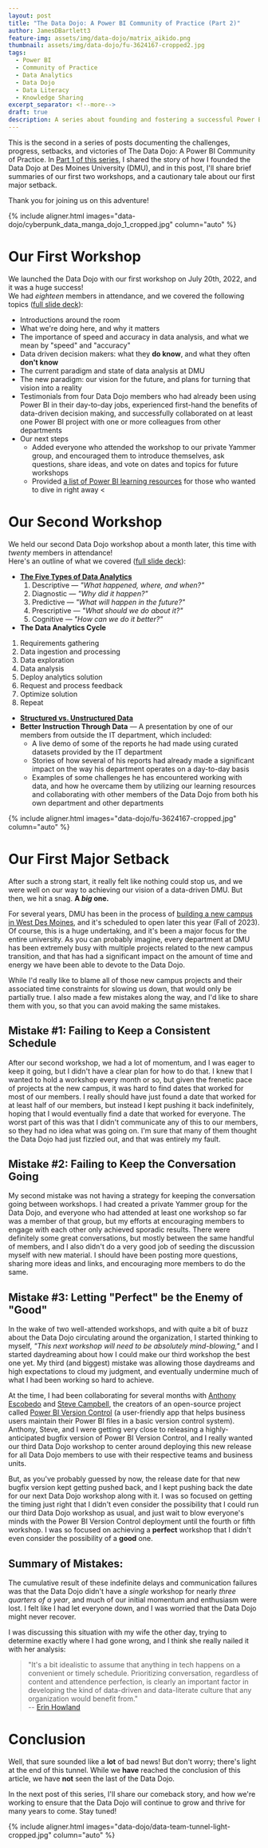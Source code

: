 ```yaml
---
layout: post
title: "The Data Dojo: A Power BI Community of Practice (Part 2)"
author: JamesDBartlett3
feature-img: assets/img/data-dojo/matrix_aikido.png
thumbnail: assets/img/data-dojo/fu-3624167-cropped2.jpg
tags:
  - Power BI
  - Community of Practice
  - Data Analytics
  - Data Dojo
  - Data Literacy
  - Knowledge Sharing
excerpt_separator: <!--more-->
draft: true
description: A series about founding and fostering a successful Power BI Community of Practice
---
```


<!-- intro -->
This is the second in a series of posts documenting the challenges, progress, setbacks, and victories of The Data Dojo: A Power BI Community of Practice. In [Part 1 of this series](../../../2023/04/02/DataDojo-PowerBI-CommunityOfPractice-01.html), I shared the story of how I founded the Data Dojo at Des Moines University (DMU), and in this post, I'll share brief summaries of our first two workshops, and a cautionary tale about our first major setback. 
<!--more-->Thank you for joining us on this adventure!

{% include aligner.html images="data-dojo/cyberpunk_data_manga_dojo_1_cropped.jpg" column="auto" %}

# Our First Workshop

We launched the Data Dojo with our first workshop on July 20th, 2022, and it was a huge success!  
We had *eighteen* members in attendance, and we covered the following topics ([full slide deck](../../../assets/doc/DMU_Data_Dojo_-_Meeting_001.pdf)):
- Introductions around the room
- What we're doing here, and why it matters
- The importance of speed and accuracy in data analysis, and what we mean by "speed" and "accuracy"
- Data driven decision makers: what they **do know**, and what they often **don't know**
- The current paradigm and state of data analysis at DMU
- The new paradigm: our vision for the future, and plans for turning that vision into a reality
- Testimonials from four Data Dojo members who had already been using Power BI in their day-to-day jobs, experienced first-hand the benefits of data-driven decision making, and successfully collaborated on at least one Power BI project with one or more colleagues from other departments
- Our next steps
  - Added everyone who attended the workshop to our private Yammer group, and encouraged them to introduce themselves, ask questions, share ideas, and vote on dates and topics for future workshops
  - Provided [a list of Power BI learning resources](../../../assets/doc/Power_BI_Learning_Resources.xlsx) for those who wanted to dive in right away <

# Our Second Workshop

We held our second Data Dojo workshop about a month later, this time with *twenty* members in attendance!  
Here's an outline of what we covered ([full slide deck](../../../assets/doc/DMU_Data_Dojo_-_Meeting_002.pdf)):
- [**The Five Types of Data Analytics**](https://www.biconnector.com/blog/5-types-of-data-analytics-explained-with-examples/)
  1. Descriptive — *"What happened, where, and when?"*
  2. Diagnostic — *"Why did it happen?"*
  3. Predictive — *"What will happen in the future?"*
  4. Prescriptive — *"What should we do about it?"*
  5. Cognitive — *"How can we do it better?"*
 - **The Data Analytics Cycle** <!-- Need to find the original source for this -->
  1. Requirements gathering
  2. Data ingestion and processing
  3. Data exploration
  4. Data analysis
  5. Deploy analytics solution
  6. Request and process feedback
  7. Optimize solution
  8. Repeat
- [**Structured vs. Unstructured Data**](https://www.datamation.com/big-data/structured-vs-unstructured-data/)
- **Better Instruction Through Data** — A presentation by one of our members from outside the IT department, which included:
  - A live demo of some of the reports he had made using curated datasets provided by the IT department
  - Stories of how several of his reports had already made a significant impact on the way his department operates on a day-to-day basis
  - Examples of some challenges he has encountered working with data, and how he overcame them by utilizing our learning resources and collaborating with other members of the Data Dojo from both his own department and other departments

{% include aligner.html images="data-dojo/fu-3624167-cropped.jpg" column="auto" %}

# Our First Major Setback

After such a strong start, it really felt like nothing could stop us, and we were well on our way to achieving our vision of a data-driven DMU. But then, we hit a snag. **A *big* one.**

For several years, DMU has been in the process of [building a new campus in West Des Moines](https://www.dmu.edu/new-campus/), and it's scheduled to open later this year (Fall of 2023). Of course, this is a huge undertaking, and it's been a major focus for the entire university. As you can probably imagine, every department at DMU has been extremely busy with multiple projects related to the new campus transition, and that has had a significant impact on the amount of time and energy we have been able to devote to the Data Dojo. 

While I'd really like to blame all of those new campus projects and their associated time constraints for slowing us down, that would only be partially true. I also made a few mistakes along the way, and I'd like to share them with you, so that you can avoid making the same mistakes.

## Mistake #1: Failing to Keep a Consistent Schedule

After our second workshop, we had a lot of momentum, and I was eager to keep it going, but I didn't have a clear plan for how to do that. I knew that I wanted to hold a workshop every month or so, but given the frenetic pace of projects at the new campus, it was hard to find dates that worked for most of our members. I really should have just found a date that worked for at least half of our members, but instead I kept pushing it back indefinitely, hoping that I would eventually find a date that worked for everyone. The worst part of this was that I didn't communicate any of this to our members, so they had no idea what was going on. I'm sure that many of them thought the Data Dojo had just fizzled out, and that was entirely my fault.

## Mistake #2: Failing to Keep the Conversation Going

My second mistake was not having a strategy for keeping the conversation going between workshops. I had created a private Yammer group for the Data Dojo, and everyone who had attended at least one workshop so far was a member of that group, but my efforts at encouraging members to engage with each other only achieved sporadic results. There were definitely some great conversations, but mostly between the same handful of members, and I also didn't do a very good job of seeding the discussion myself with new material. I should have been posting more questions, sharing more ideas and links, and encouraging more members to do the same.

## Mistake #3: Letting "Perfect" be the Enemy of "Good"

In the wake of two well-attended workshops, and with quite a bit of buzz about the Data Dojo circulating around the organization, I started thinking to myself, *"This next workshop will need to be absolutely mind-blowing,"* and I started daydreaming about how I could make our third workshop the best one yet. My third (and biggest) mistake was allowing those daydreams and high expectations to cloud my judgment, and eventually undermine much of what I had been working so hard to achieve.

At the time, I had been collaborating for several months with [Anthony Escobedo](https://www.linkedin.com/in/escobedoanthony) and [Steve Campbell](https://www.linkedin.com/in/powerbisteve/), the creators of an open-source project called [Power BI Version Control](https://powerbi.tips/2021/02/power-bi-version-control/) (a user-friendly app that helps business users maintain their Power BI files in a basic version control system). Anthony, Steve, and I were getting very close to releasing a highly-anticipated bugfix version of Power BI Version Control, and I really wanted our third Data Dojo workshop to center around deploying this new release for all Data Dojo members to use with their respective teams and business units.

But, as you've probably guessed by now, the release date for that new bugfix version kept getting pushed back, and I kept pushing back the date for our next Data Dojo workshop along with it. I was so focused on getting the timing just right that I didn't even consider the possibility that I could run our third Data Dojo workshop as usual, and just wait to blow everyone's minds with the Power BI Version Control deployment until the fourth or fifth workshop. I was so focused on achieving a **perfect** workshop that I didn't even consider the possibility of a **good** one. 

## Summary of Mistakes:

The cumulative result of these indefinite delays and communication failures was that the Data Dojo didn't have a *single* workshop for nearly *three quarters of a year*, and much of our initial momentum and enthusiasm were lost. I felt like I had let everyone down, and I was worried that the Data Dojo might never recover. 

I was discussing this situation with my wife the other day, trying to determine exactly where I had gone wrong, and I think she really nailed it with her analysis: 
>"It's a bit idealistic to assume that anything in tech happens on a convenient or timely schedule. Prioritizing conversation, regardless of content and attendence perfection, is clearly an important factor in developing the kind of data-driven and data-literate culture that any organization would benefit from."  
> -- [Erin Howland](https://www.linkedin.com/in/erin-howland/)

# Conclusion

Well, that sure sounded like a **lot** of bad news! But don't worry; there's light at the end of this tunnel. While we **have** reached the conclusion of this article, we have **not** seen the last of the Data Dojo. 

In the next post of this series, I'll share our comeback story, and how we're working to ensure that the Data Dojo will continue to grow and thrive for many years to come. Stay tuned!

{% include aligner.html images="data-dojo/data-team-tunnel-light-cropped.jpg" column="auto" %}